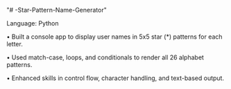"# -Star-Pattern-Name-Generator" 

 Language: Python
 
 • Built a console app to display user names in 5x5 star (*) patterns for each letter. 
 
 • Used match-case, loops, and conditionals to render all 26 alphabet patterns. 
 
 • Enhanced skills in control flow, character handling, and text-based output. 
